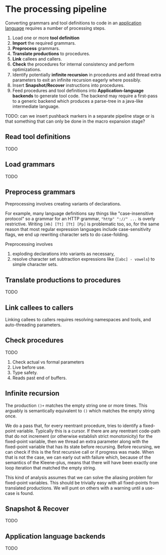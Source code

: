 # The processing pipeline

Converting grammars and tool definitions to code in an
[application language](glossary.md) requires a number of processing steps.

1. Load one or more **tool definition**
2. **Import** the required grammars.
3. **Preprocess** grammars.
4. **Translate productions** to procedures.
5. **Link** callees and callers.
6. **Check** the procedures for internal consistency and perform
   optimizations.
7. Identify potentially **infinite recursion** in procedures and
   add thread extra parameters to exit an infinite recursion eagerly
   where possibly.
8. Insert **Snapshot/Recover** instructions into procedures.
9. Feed procedures and tool definitions into **Application-language backends**
   to generate tool code.  The backend may require a first-pass to a generic
   backend which produces a parse-tree in a java-like intermediate language.

TODO: can we insert pushback markers in a separate pipeline stage or is that
something that can only be done in the macro expansion stage?

## Read tool definitions

TODO

## Load grammars

TODO

## Preprocess grammars

Preprocessing involves creating variants of declarations.

For example, many language definitions say things like
"case-insensitive protocol" so a grammar for an HTTP grammar, `"http"
"://" ...` is overly restrictive.  Writing `[Hh] [Tt] [Tt] [Pp]` is
problematic too, so, for the same reason that most regular expression
languages include case-sensitivity flags, we end up rewriting
character sets to do case-folding.

Preprocessing involves

1. exploding declarations into variants as necessary,
2. resolve character set subtraction expressions like (`[abc] - vowels`)
   to simple character sets.

## Translate productions to procedures

TODO

## Link callees to callers

Linking callees to callers requires resolving namespaces and tools,
and auto-threading parameters.

## Check procedures

TODO

1. Check actual vs formal parameters
2. Live before use.
3. Type safety.
4. Reads past end of buffers.

## Infinite recursion

The production `()+` matches the empty string one or more times.
This arguably is semantically equivalent to `()` which matches the
empty string once.

We do a pass that, for every reentrant procedure, tries to identify a
fixed-point variable.  Typically this is a cursor.  If there are any
reentrant code-path that do not increment (or otherwise establish
strict monotonicity) for the fixed-point variable, then we thread an
extra parameter along with the fixed-point variable that has its state
before recursing.  Before recursing, we can check if this is the first
recursive call or if progress was made.  When that is not the case, we
can early out with failure which, because of the semantics of the
Kleene-plus, means that there will have been exactly one loop iteration
that matched the empty string.

This kind of analysis assumes that we can solve the aliasing problem
for fixed-point variables.  This should be trivially easy with all
fixed-points from translated productions.  We will punt on others with
a warning until a use-case is found.


## Snapshot & Recover

TODO

## Application language backends

TODO

